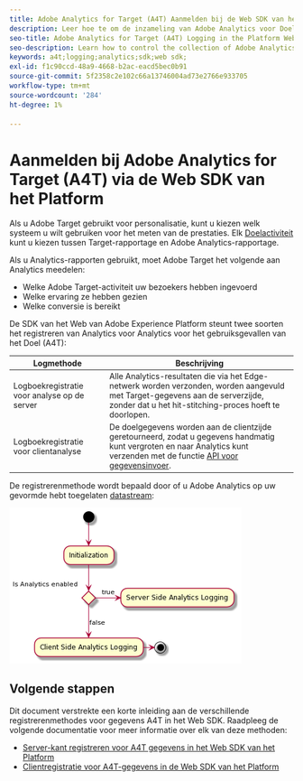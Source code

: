 ```yaml
---
title: Adobe Analytics for Target (A4T) Aanmelden bij de Web SDK van het Platform
description: Leer hoe te om de inzameling van Adobe Analytics voor Doel (A4T) gegevens te controleren gebruikend het Web SDK van het Experience Platform.
seo-title: Adobe Analytics for Target (A4T) Logging in the Platform Web SDK
seo-description: Learn how to control the collection of Adobe Analytics for Target (A4T) data using the Experience Platform Web SDK.
keywords: a4t;logging;analytics;sdk;web sdk;
exl-id: f1c90ccd-48a9-4668-b2ac-eacd5bec0b91
source-git-commit: 5f2358c2e102c66a13746004ad73e2766e933705
workflow-type: tm+mt
source-wordcount: '284'
ht-degree: 1%

---
```


# Aanmelden bij Adobe Analytics for Target (A4T) via de Web SDK van het Platform

Als u Adobe Target gebruikt voor personalisatie, kunt u kiezen welk systeem u wilt gebruiken voor het meten van de prestaties. Elk [Doelactiviteit](https://experienceleague.adobe.com/docs/target/using/activities/target-activities-guide.html) kunt u kiezen tussen Target-rapportage en Adobe Analytics-rapportage.

Als u Analytics-rapporten gebruikt, moet Adobe Target het volgende aan Analytics meedelen:

* Welke Adobe Target-activiteit uw bezoekers hebben ingevoerd
* Welke ervaring ze hebben gezien
* Welke conversie is bereikt

De SDK van het Web van Adobe Experience Platform steunt twee soorten het registreren van Analytics voor Analytics voor het gebruiksgevallen van het Doel (A4T):

| Logmethode | Beschrijving |
| --- | --- |
| Logboekregistratie voor analyse op de server | Alle Analytics-resultaten die via het Edge-netwerk worden verzonden, worden aangevuld met Target-gegevens aan de serverzijde, zonder dat u het hit-stitching-proces hoeft te doorlopen. |
| Logboekregistratie voor clientanalyse | De doelgegevens worden aan de clientzijde geretourneerd, zodat u gegevens handmatig kunt vergroten en naar Analytics kunt verzenden met de functie [API voor gegevensinvoer](https://experienceleague.adobe.com/docs/analytics/import/c-data-insertion-api.html). |

De registrerenmethode wordt bepaald door of u Adobe Analytics op uw gevormde hebt toegelaten [datastream](../../../../datastreams/overview.md):

![Beslissingsstroom voor de registratiemethode](../assets/analytics-logging.png)

## Volgende stappen

Dit document verstrekte een korte inleiding aan de verschillende registrerenmethodes voor gegevens A4T in het Web SDK. Raadpleeg de volgende documentatie voor meer informatie over elk van deze methoden:

* [Server-kant registreren voor A4T gegevens in het Web SDK van het Platform](./server-side.md)
* [Clientregistratie voor A4T-gegevens in de Web SDK van het Platform](./client-side.md)
